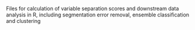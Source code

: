 Files for calculation of variable separation scores and downstream data analysis in R, including segmentation error removal, ensemble classification and clustering
